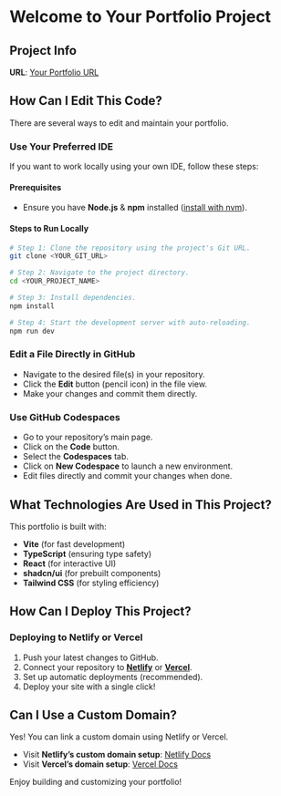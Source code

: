# Welcome to Your Portfolio Project

## Project Info

**URL**: [Your Portfolio URL](https://your-portfolio.com)

## How Can I Edit This Code?

There are several ways to edit and maintain your portfolio.

### **Use Your Preferred IDE**

If you want to work locally using your own IDE, follow these steps:

#### Prerequisites
- Ensure you have **Node.js** & **npm** installed ([install with nvm](https://github.com/nvm-sh/nvm#installing-and-updating)).

#### Steps to Run Locally
```sh
# Step 1: Clone the repository using the project's Git URL.
git clone <YOUR_GIT_URL>

# Step 2: Navigate to the project directory.
cd <YOUR_PROJECT_NAME>

# Step 3: Install dependencies.
npm install

# Step 4: Start the development server with auto-reloading.
npm run dev
```

### **Edit a File Directly in GitHub**

- Navigate to the desired file(s) in your repository.
- Click the **Edit** button (pencil icon) in the file view.
- Make your changes and commit them directly.

### **Use GitHub Codespaces**

- Go to your repository’s main page.
- Click on the **Code** button.
- Select the **Codespaces** tab.
- Click on **New Codespace** to launch a new environment.
- Edit files directly and commit your changes when done.

## What Technologies Are Used in This Project?

This portfolio is built with:

- **Vite** (for fast development)
- **TypeScript** (ensuring type safety)
- **React** (for interactive UI)
- **shadcn/ui** (for prebuilt components)
- **Tailwind CSS** (for styling efficiency)

## How Can I Deploy This Project?

### **Deploying to Netlify or Vercel**

1. Push your latest changes to GitHub.
2. Connect your repository to **[Netlify](https://www.netlify.com/)** or **[Vercel](https://vercel.com/)**.
3. Set up automatic deployments (recommended).
4. Deploy your site with a single click!

## Can I Use a Custom Domain?

Yes! You can link a custom domain using Netlify or Vercel.

- Visit **Netlify’s custom domain setup**: [Netlify Docs](https://docs.netlify.com/domains-https/custom-domains/)
- Visit **Vercel’s domain setup**: [Vercel Docs](https://vercel.com/docs/custom-domains)

Enjoy building and customizing your portfolio!